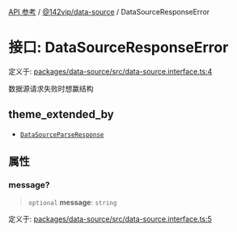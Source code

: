 [API 参考](../../../index.md) / [@142vip/data-source](../index.md) / DataSourceResponseError

# 接口: DataSourceResponseError

定义于: [packages/data-source/src/data-source.interface.ts:4](https://github.com/142vip/core-x/blob/58a4aca72f73ebc92491a458c9b83754486dc296/packages/data-source/src/data-source.interface.ts#L4)

数据源请求失败时想赢结构

## theme_extended_by

- [`DataSourceParseResponse`](DataSourceParseResponse.md)

## 属性

### message?

> `optional` **message**: `string`

定义于: [packages/data-source/src/data-source.interface.ts:5](https://github.com/142vip/core-x/blob/58a4aca72f73ebc92491a458c9b83754486dc296/packages/data-source/src/data-source.interface.ts#L5)

